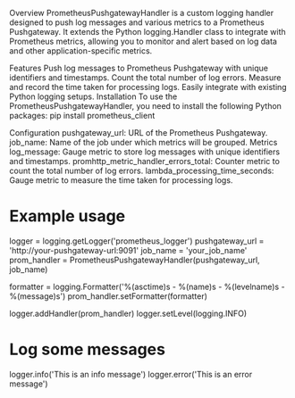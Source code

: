 Overview
PrometheusPushgatewayHandler is a custom logging handler designed to push log messages and various metrics to a Prometheus Pushgateway. It extends the Python logging.Handler class to integrate with Prometheus metrics, allowing you to monitor and alert based on log data and other application-specific metrics.

Features
Push log messages to Prometheus Pushgateway with unique identifiers and timestamps.
Count the total number of log errors.
Measure and record the time taken for processing logs.
Easily integrate with existing Python logging setups.
Installation
To use the PrometheusPushgatewayHandler, you need to install the following Python packages:
pip install prometheus_client

Configuration
pushgateway_url: URL of the Prometheus Pushgateway.
job_name: Name of the job under which metrics will be grouped.
Metrics
log_message: Gauge metric to store log messages with unique identifiers and timestamps.
promhttp_metric_handler_errors_total: Counter metric to count the total number of log errors.
lambda_processing_time_seconds: Gauge metric to measure the time taken for processing logs.


# Example usage
logger = logging.getLogger('prometheus_logger')
pushgateway_url = 'http://your-pushgateway-url:9091'
job_name = 'your_job_name'
prom_handler = PrometheusPushgatewayHandler(pushgateway_url, job_name)

formatter = logging.Formatter('%(asctime)s - %(name)s - %(levelname)s - %(message)s')
prom_handler.setFormatter(formatter)

logger.addHandler(prom_handler)
logger.setLevel(logging.INFO)

# Log some messages
logger.info('This is an info message')
logger.error('This is an error message')
